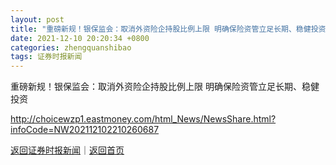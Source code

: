 ```yaml
---
layout: post
title: "重磅新规！银保监会：取消外资险企持股比例上限 明确保险资管立足长期、稳健投资"
date: 2021-12-10 20:20:34 +0800
categories: zhengquanshibao
tags: 证券时报新闻
---
```

重磅新规！银保监会：取消外资险企持股比例上限 明确保险资管立足长期、稳健投资


<http://choicewzp1.eastmoney.com/html_News/NewsShare.html?infoCode=NW202112102210260687>

[返回证券时报新闻](//finews.withounder.com/zhengquanshibao/)｜[返回首页](//finews.withounder.com/)